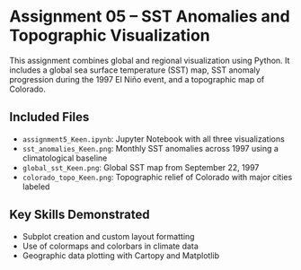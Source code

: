 # Assignment 05 – SST Anomalies and Topographic Visualization

This assignment combines global and regional visualization using Python. It includes a global sea surface temperature (SST) map, SST anomaly progression during the 1997 El Niño event, and a topographic map of Colorado.

## Included Files
- `assignment5_Keen.ipynb`: Jupyter Notebook with all three visualizations
- `sst_anomalies_Keen.png`: Monthly SST anomalies across 1997 using a climatological baseline
- `global_sst_Keen.png`: Global SST map from September 22, 1997
- `colorado_topo_Keen.png`: Topographic relief of Colorado with major cities labeled

## Key Skills Demonstrated
- Subplot creation and custom layout formatting
- Use of colormaps and colorbars in climate data
- Geographic data plotting with Cartopy and Matplotlib
